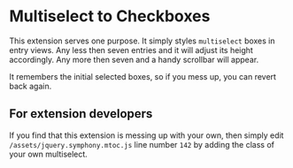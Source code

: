 # Multiselect to Checkboxes

This extension serves one purpose. It simply styles `multiselect` boxes in entry views. Any less then seven entries and it will adjust its height accordingly. Any more then seven and a handy scrollbar will appear.

It remembers the initial selected boxes, so if you mess up, you can revert back again. 

## For extension developers

If you find that this extension is messing up with your own, then simply edit `/assets/jquery.symphony.mtoc.js` line number `142` by adding the class of your own multiselect.